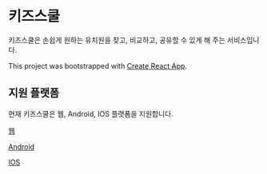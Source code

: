 # 키즈스쿨

키즈스쿨은 손쉽게 원하는 유치원을 찾고, 비교하고, 공유할 수 있게 해 주는 서비스입니다.

This project was bootstrapped with [Create React App](https://github.com/facebook/create-react-app).

## 지원 플랫폼

현재 키즈스쿨은 웹, Android, IOS 플랫폼을 지원합니다.

[웹](https://kidsschool.vercel.app/)

[Android](https://play.google.com/store/apps/details?id=kr.kidsschool)

[IOS](https://apps.apple.com/us/app/%ED%82%A4%EC%A6%88%EC%8A%A4%EC%BF%A8-%EC%9C%A0%EC%B9%98%EC%9B%90-%EC%96%B4%EB%A6%B0%EC%9D%B4%EC%A7%91-%EA%B2%80%EC%83%89-%EC%B0%BE%EA%B8%B0-%EB%B9%84%EA%B5%90-%EC%A0%95%EB%B3%B4/id1576496136)
